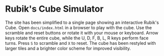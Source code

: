# Rubik's Cube Simulator

The site has been simplified to a single page showing an interactive Rubik's Cube.
Open `docs/index.html` in a browser to play with the cube. Use the scramble and reset
buttons or rotate it with your mouse or keyboard. Arrow keys rotate the entire cube,
while the U, D, F, B, L, R keys perform face turns. Press `S` to scramble and `X` to
reset. The cube has been restyled with larger tiles and a brighter color scheme for
improved visibility.
